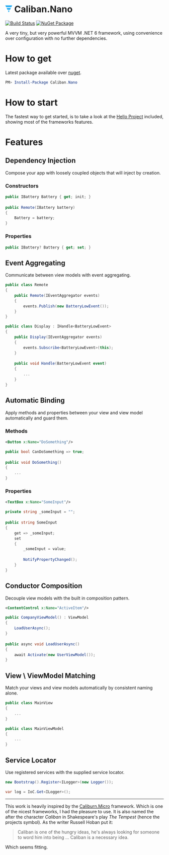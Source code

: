 # <img src="docs/icon.svg" width="22" height="22"> Caliban.Nano
[![Build Status](https://img.shields.io/azure-devops/build/cuhsat/Caliban.Nano/1?logo=windows&logoColor=white&style=for-the-badge)](https://dev.azure.com/cuhsat/Caliban.Nano)
[![NuGet Package](https://img.shields.io/nuget/v/Caliban.Nano.svg?logo=nuget&logoColor=white&style=for-the-badge&colorB=green)](https://www.nuget.org/packages/Caliban.Nano)

A very tiny, but very powerful MVVM .NET 6 framework, using convenience over configuration with no further dependencies.

# How to get
Latest package available over [nuget](https://www.nuget.org/packages/Caliburn.Micro/).

```powershell
PM> Install-Package Caliban.Nano
```

# How to start
The fastest way to get started, is to take a look at the [Hello Project](samples/Caliban.Nano.Hello/) included, showing most of the frameworks features.

# Features

## Dependency Injection
Compose your app with loosely coupled objects that will inject by creation.

### Constructors

```cs
public IBattery Battery { get; init; }

public Remote(IBattery battery)
{
    Battery = battery;
}
```

### Properties
```cs
public IBattery? Battery { get; set; }
```

## Event Aggregating
Communicate between view models with event aggregating.

```cs
public class Remote
{
    public Remote(IEventAggregator events)
    {
        events.Publish(new BatteryLowEvent());
    }
}
```

```cs
public class Display : IHandle<BatteryLowEvent>
{
    public Display(IEventAggregator events)
    {
        events.Subscribe<BatteryLowEvent>(this);
    }

    public void Handle(BatteryLowEvent event)
    {
        ...
    }
}
```

## Automatic Binding
Apply methods and properties between your view and view model automatically and guard them.

### Methods
```xml
<Button x:Name="DoSomething"/>
```

```cs
public bool CanDoSomething => true;

public void DoSomething()
{
    ...
}
```

### Properties
```xml
<TextBox x:Name="SomeInput"/>
```

```cs
private string _someInput = "";

public string SomeInput
{
    get => _someInput;
    set
    {
        _someInput = value;

        NotifyPropertyChanged();
    }
}
```

## Conductor Composition
Decouple view models with the built in composition pattern.

```xml
<ContentControl x:Name="ActiveItem"/>
```

```cs
public CompanyViewModel() : ViewModel
{
    LoadUserAsync();
}

public async void LoadUserAsync()
{
    await Activate(new UserViewModel());
}
```

## View \ ViewModel Matching
Match your views and view models automatically by consistent naming alone.

```cs
public class MainView
{
    ...
}
```

```cs
public class MainViewModel
{
    ...
}
```

## Service Locator
Use registered services with the supplied service locator.

```cs
new Bootstrap().Register<ILogger>(new Logger());
```

```cs
var log = IoC.Get<ILogger>();
```

---

This work is heavily inspired by the [Caliburn.Micro](https://caliburnmicro.com) framework. Which is one of the nicest frameworks, I had the pleasure to use. It is also named the after the character *Caliban* in Shakespeare's play *The Tempest* (hence the projects symbol). As the writer Russell Hoban put it:

> Caliban is one of the hungry ideas, he's always looking for someone to word him into being ... Caliban is a necessary idea.

Which seems fitting.